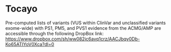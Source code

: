 # Tocayo

Pre-computed lists of variants (VUS within ClinVar and unclassified variants exome-wide) with PS1, PM5, and PVS1 evidence from the ACMG/AMP are accessible through the following DropBox link: https://www.dropbox.com/sh/ww082jc6avq1crz/AACJbqy0Db-Ko65ATIYoV0Xca?dl=0
